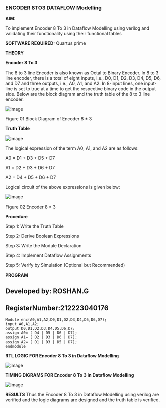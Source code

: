 ### ENCODER 8TO3 DATAFLOW Modelling

**AIM:**

To implement  Encoder 8 To 3 in Dataflow Modelling using verilog and validating their functionality using their functional tables

**SOFTWARE REQUIRED:** Quartus prime

**THEORY**

**Encoder 8 To 3**

The 8 to 3 line Encoder is also known as Octal to Binary Encoder. In 8 to 3 line encoder, there is a total of eight inputs, i.e., D0, D1, D2, D3, D4, D5, D6, and D7 and three outputs, i.e., A0, A1, and A2. In 8-input lines, one input-line is set to true at a time to get the respective binary code in the output side. Below are the block diagram and the truth table of the 8 to 3 line encoder.

![image](https://github.com/naavaneetha/ENCODER8TO3DATAFLOW/assets/154305477/0bc242c1-eb9e-4c47-afe5-30428470efc3)

Figure 01  Block Diagram of Encoder 8 * 3

**Truth Table**

![image](https://github.com/naavaneetha/ENCODER8TO3DATAFLOW/assets/154305477/35496b14-ae6e-4cd1-9abd-d6736b576575)

The logical expression of the term A0, A1, and A2 are as follows:

A0 = D1 + D3 + D5 + D7

A1 = D2 + D3 + D6 + D7

A2 = D4 + D5 + D6 + D7

Logical circuit of the above expressions is given below:

![image](https://github.com/naavaneetha/ENCODER8TO3DATAFLOW/assets/154305477/95acaee6-c873-4c75-89eb-ef09fb158053)

Figure 02  Encoder 8 * 3

**Procedure**

Step 1: Write the Truth Table

Step 2: Derive Boolean Expressions

Step 3: Write the Module Declaration

Step 4: Implement Dataflow Assignments

Step 5: Verify by Simulation (Optional but Recommended)

**PROGRAM**

 
## Developed by: ROSHAN.G 
## RegisterNumber:212223040176

    Module enc(A0,A1,A2,D0,D1,D2,D3,D4,D5,D6,D7);
    input A0,A1,A2;
    output D0,D1,D2,D3,D4,D5,D6,D7;
    assign A0= ( D4 | D5 | D6 | D7);
    assign A1= ( D2 | D3 | D6 | D7);
    assign A2= ( D1 | D3 | D5 | D7);
    endmodule

    
**RTL LOGIC FOR Encoder 8 To 3 in Dataflow Modelling**

![image](https://github.com/user-attachments/assets/a1764fde-4c26-4f8b-8d96-5e29aee3be4f)


**TIMING DIGRAMS FOR Encoder 8 To 3 in Dataflow Modelling**

![image](https://github.com/user-attachments/assets/b9387d7c-b3a1-47b5-b23e-5725c8a159c8)


**RESULTS**
Thus the Encoder 8 To 3 in Dataflow Modelling using verilog are verified and the logic diagrams are designed and the truth table is verified.



